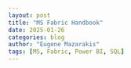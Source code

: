 ```yaml
---
layout: post
title: "MS Fabric Handbook" 
date: 2025-01-26
categories: blog
author: "Eugene Mazarakis"
tags: [MS, Fabric, Power BI, SQL]
---
```

